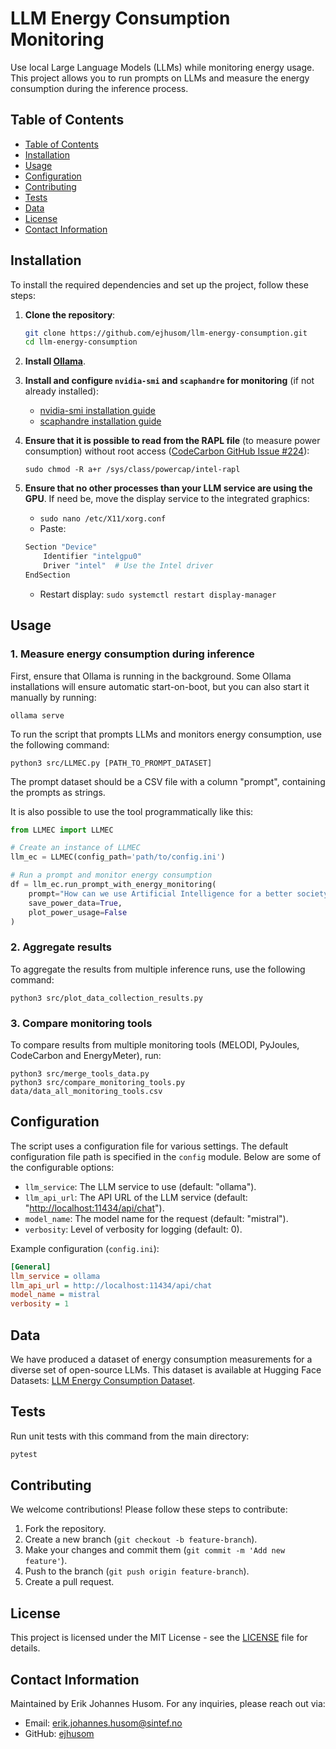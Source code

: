 # LLM Energy Consumption Monitoring

Use local Large Language Models (LLMs) while monitoring energy usage. This project allows you to run prompts on LLMs and measure the energy consumption during the inference process.

## Table of Contents

- [Table of Contents](#table-of-contents)
- [Installation](#installation)
- [Usage](#usage)
- [Configuration](#configuration)
- [Contributing](#contributing)
- [Tests](#tests)
- [Data](#data)
- [License](#license)
- [Contact Information](#contact-information)

## Installation

To install the required dependencies and set up the project, follow these steps:

1. **Clone the repository**:
   ```bash
   git clone https://github.com/ejhusom/llm-energy-consumption.git
   cd llm-energy-consumption
   ```

<!-- 2. **Create a virtual environment** (optional but recommended): -->
<!--    ```bash -->
<!--    python3 -m venv venv -->
<!--    source venv/bin/activate -->
<!--    ``` -->

<!-- 3. **Install the dependencies**: -->
<!--    ```bash -->
<!--    pip install -r requirements.txt -->
<!--    ``` -->

2. **Install [Ollama](https://ollama.com/)**.

3. **Install and configure `nvidia-smi` and `scaphandre` for monitoring** (if not already installed):
   - [nvidia-smi installation guide](https://developer.nvidia.com/nvidia-system-management-interface)
   - [scaphandre installation guide](https://github.com/hubblo-org/scaphandre)

4. **Ensure that it is possible to read from the RAPL file** (to measure power consumption) without root access ([CodeCarbon GitHub Issue #224](https://github.com/mlco2/codecarbon/issues/244)):
	```
	sudo chmod -R a+r /sys/class/powercap/intel-rapl
	```

5. **Ensure that no other processes than your LLM service are using the GPU**. If need be, move the display service to the integrated graphics:
	- `sudo nano /etc/X11/xorg.conf`
	- Paste:
	```bash
	Section "Device"
		Identifier "intelgpu0"
		Driver "intel"  # Use the Intel driver
	EndSection
	```
	- Restart display: `sudo systemctl restart display-manager`


## Usage

### 1. Measure energy consumption during inference

First, ensure that Ollama is running in the background. Some Ollama installations will ensure automatic start-on-boot, but you can also start it manually by running:

```
ollama serve
```

To run the script that prompts LLMs and monitors energy consumption, use the following command:

```
python3 src/LLMEC.py [PATH_TO_PROMPT_DATASET]
```

The prompt dataset should be a CSV file with a column "prompt", containing the prompts as strings.

It is also possible to use the tool programmatically like this:

```python
from LLMEC import LLMEC

# Create an instance of LLMEC
llm_ec = LLMEC(config_path='path/to/config.ini')

# Run a prompt and monitor energy consumption
df = llm_ec.run_prompt_with_energy_monitoring(
    prompt="How can we use Artificial Intelligence for a better society?",
    save_power_data=True,
    plot_power_usage=False
)
```

### 2. Aggregate results

To aggregate the results from multiple inference runs, use the following command:

```
python3 src/plot_data_collection_results.py
```

### 3. Compare monitoring tools

To compare results from multiple monitoring tools (MELODI, PyJoules, CodeCarbon and EnergyMeter), run:

```
python3 src/merge_tools_data.py
python3 src/compare_monitoring_tools.py data/data_all_monitoring_tools.csv
```

## Configuration

The script uses a configuration file for various settings. The default configuration file path is specified in the `config` module. Below are some of the configurable options:

- `llm_service`: The LLM service to use (default: "ollama").
- `llm_api_url`: The API URL of the LLM service (default: "<http://localhost:11434/api/chat>").
- `model_name`: The model name for the request (default: "mistral").
- `verbosity`: Level of verbosity for logging (default: 0).

Example configuration (`config.ini`):

```ini
[General]
llm_service = ollama
llm_api_url = http://localhost:11434/api/chat
model_name = mistral
verbosity = 1
```

## Data

We have produced a dataset of energy consumption measurements for a diverse set of open-source LLMs.
This dataset is available at Hugging Face Datasets: [LLM Energy Consumption Dataset](https://huggingface.co/datasets/ejhusom/llm-inference-energy-consumption).

## Tests

Run unit tests with this command from the main directory:

```bash
pytest
```

## Contributing

We welcome contributions! Please follow these steps to contribute:

1. Fork the repository.
2. Create a new branch (`git checkout -b feature-branch`).
3. Make your changes and commit them (`git commit -m 'Add new feature'`).
4. Push to the branch (`git push origin feature-branch`).
5. Create a pull request.

## License

This project is licensed under the MIT License - see the [LICENSE](LICENSE) file for details.

## Contact Information

Maintained by Erik Johannes Husom. For any inquiries, please reach out via:

- Email: <erik.johannes.husom@sintef.no>
- GitHub: [ejhusom](https://github.com/ejhusom)

